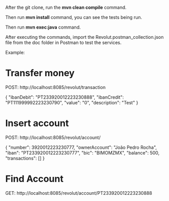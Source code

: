 After the git clone, run the  <strong>mvn clean compile</strong> command.

Then run <strong>mvn install</strong> command, you can see the tests being run.

Then run <strong>mvn exec:java</strong> command.

After executing the commands, import the Revolut.postman_collection.json file from the doc folder in Postman to test the services.

Example:

# Transfer money
POST: http://localhost:8085/revolut/transaction

{
    "ibanDebit": "PT233920012223230888",
    "ibanCredit": "PT111999992223230790",
    "value": "0",
    "description": "Test"
}

# Insert account
POST: http://localhost:8085/revolut/account/

{
	"number": 3920012223230777,
    "ownerAccount": "João Pedro Rocha",
    "iban": "PT233920012223230777",
    "bic": "BIMOMZMX",
    "balance": 500,
    "transactions": []
}

# Find Account
GET: http://localhost:8085/revolut/account/PT233920012223230888
